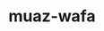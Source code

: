 # muaz-wafa


<!-- Security scan triggered at 2025-09-01 23:03:15 -->

<!-- Security scan triggered at 2025-09-07 01:46:02 -->

<!-- Security scan triggered at 2025-09-09 05:22:07 -->